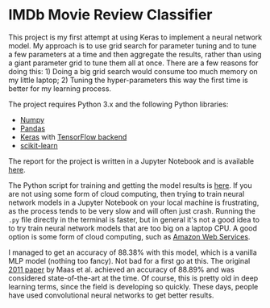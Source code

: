 # IMDb Movie Review Classifier

This project is my first attempt at using Keras to implement a neural network model.  My approach is to use grid search for parameter tuning and to tune a few parameters at a time and then aggregate the results, rather than using a giant parameter grid to tune them all at once.  There are a few reasons for doing this:  1) Doing a big grid search would consume too much memory on my little laptop; 2) Tuning the hyper-parameters this way the first time is better for my learning process. 
 
The project requires Python 3.x and the following Python libraries:

- [Numpy](http://www.numpy.org/)
- [Pandas](https://pandas.pydata.org/)
- [Keras](https://keras.io/) with [TensorFlow backend](https://keras.io/backend/)
- [scikit-learn](http://scikit-learn.org/stable/)

The report for the project is written in a Jupyter Notebook and is available [here](https://github.com/marty-vanhoof/IMdb_Movie_Review_Classifier/blob/master/classifying_reviews_with_keras.ipynb).  

The Python script for training and getting the model results is [here](https://github.com/marty-vanhoof/IMdb_Movie_Review_Classifier/blob/master/imdb_models.py).  If you are not using some form of cloud computing, then trying to train neural network models in a Jupyter Notebook on your local machine is frustrating, as the process tends to be very slow and will often just crash.  Running the `.py` file directly in the terminal is faster, but in general it's not a good idea to to try train neural network models that are too big on a laptop CPU.  A good option is some form of cloud computing, such as [Amazon Web Services](https://aws.amazon.com/).

I managed to get an accuracy of 88.38% with this model, which is a vanilla MLP model (nothing too fancy).  Not bad for a first go at this.  The original [2011 paper](http://ai.stanford.edu/~amaas/papers/wvSent_acl2011.pdf) by Maas et al. achieved an accuracy of 88.89% and was considered state-of-the-art at the time.  Of course, this is pretty old in deep learning terms, since the field is developing so quickly.  These days, people have used convolutional neural networks to get better results.  